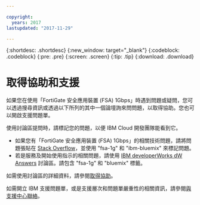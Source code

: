 ```yaml
---

copyright:
  years: 2017
lastupdated: "2017-11-29"

---
```


{:shortdesc: .shortdesc}
{:new_window: target="_blank"}
{:codeblock: .codeblock}
{:pre: .pre}
{:screen: .screen}
{:tip: .tip}
{:download: .download}

# 取得協助和支援

如果您在使用「FortiGate 安全應用裝置 (FSA) 1Gbps」時遇到問題或疑問，您可以透過搜尋資訊或透過以下所列的其中一個論壇詢來問問題，以取得協助。您也可以開啟支援問題單。

使用討論區提問時，請標記您的問題，以便 IBM Cloud 開發團隊能看到它。

* 如果您有「FortiGate 安全應用裝置 (FSA) 1Gbps」的相關技術問題，請將問題張貼在 [Stack Overflow](https://stackoverflow.com/search?q=fsa-1g+ibm-bluemix)，並使用 "fsa-1g" 和 "ibm-bluemix" 來標記問題。
* 若是服務及開始使用指示的相關問題，請使用 [IBM developerWorks dW Answers](https://developer.ibm.com/answers/topics/fsa-1g.html?smartspace=bluemix) 討論區。請包含 "fsa-1g" 和 "bluemix" 標籤。

如需使用討論區的詳細資料，請參閱[取得協助](https://console.bluemix.net/docs/support/index.html#getting-help)。

如需開立 IBM 支援問題單，或是支援層次和問題單嚴重性的相關資訊，請參閱[與支援中心聯絡](https://console.bluemix.net/docs/support/index.html#contacting-support)。
